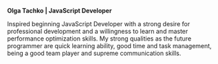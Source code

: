 **Olga Tachko | JavaScript Developer**

Inspired beginning JavaScript Developer with a strong desire for professional development and a willingness to learn and master performance optimization skills. My strong qualities as the future programmer are quick learning ability, good time and task management, being a good team player and supreme communication skills.
